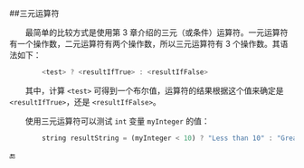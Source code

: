 ##三元运算符


&emsp;&emsp;最简单的比较方式是使用第 3 章介绍的三元（或条件）运算符。一元运算符有一个操作数，二元运算符有两个操作数，所以三元运算符有 3 个操作数。其语法如下：

```javascript
        <test> ? <resultIfTrue> : <resultIfFalse>
```

&emsp;&emsp;其中，计算 `<test>` 可得到一个布尔值，运算符的结果根据这个值来确定是 `<resultIfTrue>`，还是 `<resultIfFalse>`。

&emsp;&emsp;使用三元运算符可以测试 `int` 变量 `myInteger` 的值：

```javascript
        string resultString = (myInteger < 10) ? "Less than 10" : "Greater than or equal to 10";
```






🔚